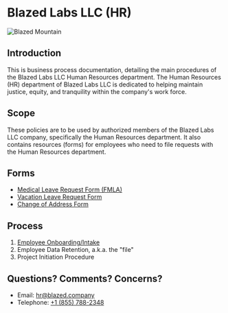 # Blazed Labs LLC (HR)

![Blazed Mountain](https://blazed.sirv.com/logo/Wallpaper-Beaker.png?w=500&h=500 "Beaker")

## Introduction
This is business process documentation, detailing the main procedures of the Blazed Labs LLC Human Resources department. The Human Resources (HR) department of Blazed Labs LLC is dedicated to helping maintain justice, equity, and tranquility within the company's work force.

## Scope
These policies are to be used by authorized members of the Blazed Labs LLC company, specifically the Human Resources department. It also contains resources (forms) for employees who need to file requests with the Human Resources department.

## Forms
* [Medical Leave Request Form (FMLA)](https://forms.gle/rEE7YNvG6w1fFeESA)
* [Vacation Leave Request Form](https://forms.gle/QurchHi8aYmTVuAK8)
* [Change of Address Form](https://forms.gle/YD3ZxD2xaeMQrKFV6)

## Process
1. [Employee Onboarding/Intake](employee-onboarding.md)
2. Employee Data Retention, a.k.a. the "file"
3. Project Initiation Procedure

## Questions? Comments? Concerns?
* Email: [hr@blazed.company](mailto:hr@blazed.company)
* Telephone: [+1 (855) 788-2348](tel:+18557882348)
